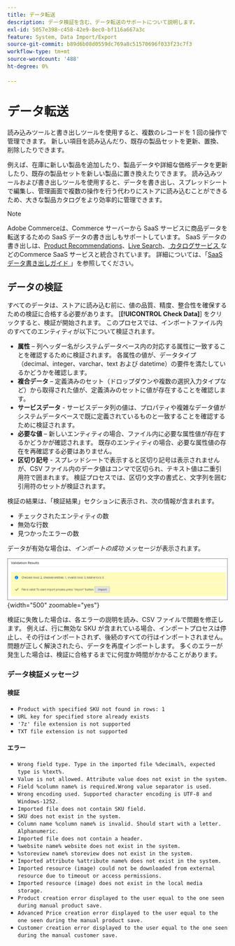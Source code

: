 ```yaml
---
title: データ転送
description: データ検証を含む、データ転送のサポートについて説明します。
exl-id: 5057e398-c458-42e9-8ec0-bf116a667a3c
feature: System, Data Import/Export
source-git-commit: b89d6b08d0559dc769a8c51570696f033f23c7f3
workflow-type: tm+mt
source-wordcount: '488'
ht-degree: 0%

---
```


# データ転送

読み込みツールと書き出しツールを使用すると、複数のレコードを 1 回の操作で管理できます。 新しい項目を読み込んだり、既存の製品セットを更新、置換、削除したりできます。

例えば、在庫に新しい製品を追加したり、製品データや詳細な価格データを更新したり、既存の製品セットを新しい製品に置き換えたりできます。 読み込みツールおよび書き出しツールを使用すると、データを書き出し、スプレッドシートで編集し、管理画面で複数の操作を行う代わりにストアに読み込むことができるため、大きな製品カタログをより効率的に管理できます。


>[!NOTE]
>
>Adobe Commerceは、Commerce サーバーから SaaS サービスに商品データを転送するための SaaS データの書き出しもサポートしています。 SaaS データの書き出しは、[Product Recommendations](https://experienceleague.adobe.com/docs/commerce-merchant-services/product-recommendations/overview.html)、[Live Search](https://experienceleague.adobe.com/en/docs/commerce-merchant-services/live-search/overview)、[ カタログサービス ](https://experienceleague.adobe.com/en/docs/commerce-merchant-services/catalog-service/guide-overview) などのCommerce SaaS サービスと統合されています。 詳細については、「[SaaS データ書き出しガイド ](https://experienceleague.adobe.com/en/docs/commerce-merchant-services/saas-data-export/overview)」を参照してください。

## データの検証

すべてのデータは、ストアに読み込む前に、値の品質、精度、整合性を確保するための検証に合格する必要があります。 [**[!UICONTROL Check Data]**] をクリックすると、検証が開始されます。 このプロセスでは、インポートファイル内のすべてのエンティティが以下について検証されます。

- **属性** – 列ヘッダー名がシステムデータベース内の対応する属性に一致することを確認するために検証されます。 各属性の値が、データタイプ（decimal、integer、varchar、text および datetime）の要件を満たしているかどうかを確認します。
- **複合データ** – 定義済みのセット（ドロップダウンや複数の選択入力タイプなど）から取得された値が、定義済みのセットに値が存在することを確認します。
- **サービスデータ** - サービスデータ列の値は、プロパティや複雑なデータ値がシステムデータベースで既に定義されているものと一致することを確認するために検証されます。
- **必要な値** – 新しいエンティティの場合、ファイル内に必要な属性値が存在するかどうかが確認されます。 既存のエンティティの場合、必要な属性値の存在を再確認する必要はありません。
- **区切り記号** - スプレッドシートで表示すると区切り記号は表示されませんが、CSV ファイル内のデータ値はコンマで区切られ、テキスト値は二重引用符で囲まれます。 検証プロセスでは、区切り文字の書式と、文字列を囲む引用符のセットが検証されます。

検証の結果は、「検証結果」セクションに表示され、次の情報が含まれます。

- チェックされたエンティティの数
- 無効な行数
- 見つかったエラーの数

データが有効な場合は、_インポートの成功_ メッセージが表示されます。

![ システムメッセージ – ファイルは有効です ](./assets/data-import-validation-message.png){width="500" zoomable="yes"}

検証に失敗した場合は、各エラーの説明を読み、CSV ファイルで問題を修正します。 例えば、行に無効な SKU が含まれている場合、インポートプロセスは停止し、その行はインポートされず、後続のすべての行はインポートされません。 問題が正しく解決されたら、データを再度インポートします。 多くのエラーが発生した場合は、検証に合格するまでに何度か時間がかかることがあります。

### データ検証メッセージ

#### 検証

- `Product with specified SKU not found in rows: 1`
- `URL key for specified store already exists`
- `'7z' file extension is not supported`
- `TXT file extension is not supported`

#### エラー

- `Wrong field type. Type in the imported file %decimal%, expected type is %text%.`
- `Value is not allowed. Attribute value does not exist in the system.`
- `Field %column name% is required.Wrong value separator is used.`
- `Wrong encoding used. Supported character encoding is UTF-8 and Windows-1252.`
- `Imported file does not contain SKU field.`
- `SKU does not exist in the system.`
- `Column name %column name% is invalid. Should start with a letter. Alphanumeric.`
- `Imported file does not contain a header.`
- `%website name% website does not exist in the system.`
- `%storeview name% storeview does not exist in the system.`
- `Imported attribute %attribute name% does not exist in the system.`
- `Imported resource (image) could not be downloaded from external resource due to timeout or access permissions.`
- `Imported resource (image) does not exist in the local media storage.`
- `Product creation error displayed to the user equal to the one seen during manual product save.`
- `Advanced Price creation error displayed to the user equal to the one seen during the manual product save.`
- `Customer creation error displayed to the user equal to the one seen during the manual customer save.`
